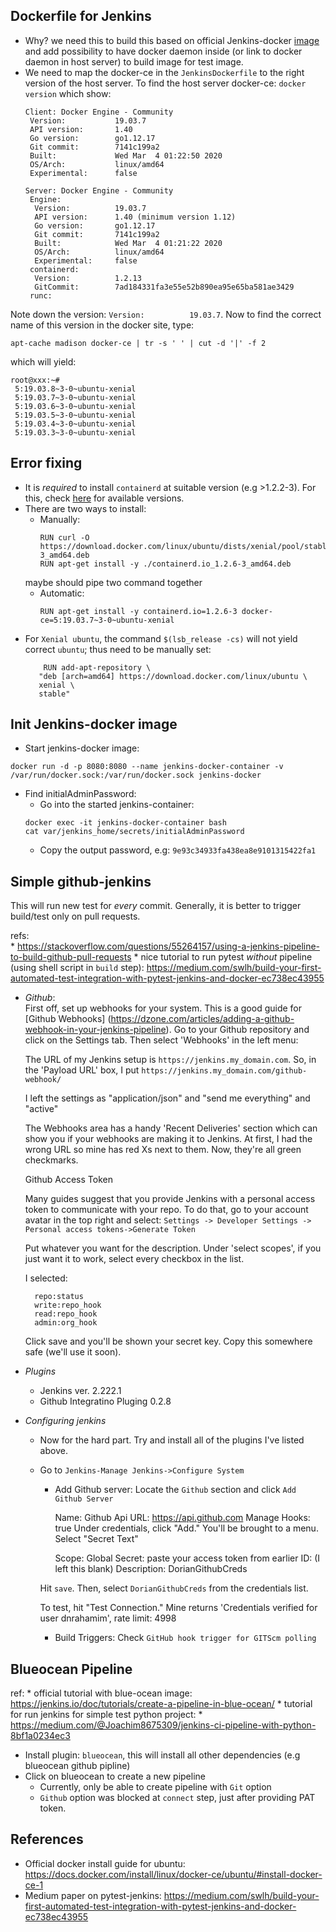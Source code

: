 Dockerfile for Jenkins
----------------------
* Why? we need this to build this based on official Jenkins-docker [image]() and add possibility
to have docker daemon inside (or link to docker daemon in host server) to build image for test
image.
* We need to map the docker-ce in the `JenkinsDockerfile` to the right version of the host server.
To find the host server docker-ce:
    ``docker version``
which show:
    ````
    Client: Docker Engine - Community
     Version:           19.03.7
     API version:       1.40
     Go version:        go1.12.17
     Git commit:        7141c199a2
     Built:             Wed Mar  4 01:22:50 2020
     OS/Arch:           linux/amd64
     Experimental:      false
    
    Server: Docker Engine - Community
     Engine:
      Version:          19.03.7
      API version:      1.40 (minimum version 1.12)
      Go version:       go1.12.17
      Git commit:       7141c199a2
      Built:            Wed Mar  4 01:21:22 2020
      OS/Arch:          linux/amd64
      Experimental:     false
     containerd:
      Version:          1.2.13
      GitCommit:        7ad184331fa3e55e52b890ea95e65ba581ae3429
     runc:
    
Note down the version: `Version:          19.03.7`.
Now to find the correct name of this version in the docker site, type:

    apt-cache madison docker-ce | tr -s ' ' | cut -d '|' -f 2
 
which will yield:

    root@xxx:~# 
     5:19.03.8~3-0~ubuntu-xenial 
     5:19.03.7~3-0~ubuntu-xenial 
     5:19.03.6~3-0~ubuntu-xenial 
     5:19.03.5~3-0~ubuntu-xenial 
     5:19.03.4~3-0~ubuntu-xenial 
     5:19.03.3~3-0~ubuntu-xenial 
     
Error fixing
------------
* It is *required* to install `containerd` at suitable version (e.g >1.2.2-3). For this, check [here](https://download.docker.com/linux/ubuntu/dists/xenial/pool/stable/amd64/)
 for available versions. 
* There are two ways to install:
    * Manually: 
        ```shell script
        RUN curl -O https://download.docker.com/linux/ubuntu/dists/xenial/pool/stable/amd64/containerd.io_1.2.6-3_amd64.deb
        RUN apt-get install -y ./containerd.io_1.2.6-3_amd64.deb
        ```
    maybe should pipe two command together
    * Automatic:
        ```shell script
        RUN apt-get install -y containerd.io=1.2.6-3 docker-ce=5:19.03.7~3-0~ubuntu-xenial
         ``` 
* For `Xenial ubuntu`, the command `$(lsb_release -cs)` will not yield correct `ubuntu`; thus need to be manually set:
    ```shell script
        RUN add-apt-repository \
       "deb [arch=amd64] https://download.docker.com/linux/ubuntu \
       xenial \
       stable"
    ```
  
Init Jenkins-docker image
-------------------------
* Start jenkins-docker image:
```shell script
docker run -d -p 8080:8080 --name jenkins-docker-container -v /var/run/docker.sock:/var/run/docker.sock jenkins-docker
```
* Find initialAdminPassword:
    * Go into the started jenkins-container:
    ```shell script
    docker exec -it jenkins-docker-container bash
    cat var/jenkins_home/secrets/initialAdminPassword
    ```
    * Copy the output password, e.g: `9e93c34933fa438ea8e9101315422fa1`

Simple github-jenkins
---------------------
This will run new test for *every* commit. Generally, it is better to trigger build/test only on pull requests.

refs:  
    * https://stackoverflow.com/questions/55264157/using-a-jenkins-pipeline-to-build-github-pull-requests
    * nice tutorial to run pytest *without* pipeline (using shell script in `build` step): https://medium.com/swlh/build-your-first-automated-test-integration-with-pytest-jenkins-and-docker-ec738ec43955
    
* *Github*:   
    First off, set up webhooks for your system. This is a good guide for [Github Webhooks] (https://dzone.com/articles/adding-a-github-webhook-in-your-jenkins-pipeline).
     Go to your Github repository and click on the Settings tab. Then select 'Webhooks' in the left menu:
    
    The URL of my Jenkins setup is `https://jenkins.my_domain.com`. So, in the 'Payload URL' box,
     I put `https://jenkins.my_domain.com/github-webhook/`
    
    I left the settings as "application/json" and "send me everything" and "active"
    
    The Webhooks area has a handy 'Recent Deliveries' section which can show you if your webhooks are making it to Jenkins. 
    At first, I had the wrong URL so mine has red Xs next to them. Now, they're all green checkmarks.
    
    Github Access Token
    
    Many guides suggest that you provide Jenkins with a personal access token to communicate with your repo.
    To do that, go to your account avatar in the top right and select:
     `Settings -> Developer Settings -> Personal access tokens->Generate Token`
    
    Put whatever you want for the description. Under 'select scopes', if you just want it to work,
    select every checkbox in the list.
    
    I selected:
    
        repo:status
        write:repo_hook
        read:repo_hook
        admin:org_hook
    Click save and you'll be shown your secret key. Copy this somewhere safe (we'll use it soon).

* *Plugins*  
    * Jenkins ver. 2.222.1
    * Github Integratino Pluging 0.2.8

* *Configuring jenkins*  
    * Now for the hard part. Try and install all of the plugins I've listed above.
    
    * Go to `Jenkins-Manage Jenkins->Configure System`
    
        * Add Github server:
        Locate the `Github` section and click `Add Github Server`
        
            Name: Github
            Api URL: https://api.github.com
            Manage Hooks: true
            Under credentials, click "Add." You'll be brought to a menu. Select "Secret Text"
            
            Scope: Global
            Secret: paste your access token from earlier
            ID: (I left this blank)
            Description: DorianGithubCreds
            
        Hit `save`. Then, select `DorianGithubCreds` from the credentials list.
        
        To test, hit "Test Connection." Mine returns 'Credentials verified for user dnrahamim', rate limit: 4998
        
        * Build Triggers: 
        Check `GitHub hook trigger for GITScm polling`

Blueocean Pipeline
------------------
ref: 
    * official tutorial with blue-ocean image: https://jenkins.io/doc/tutorials/create-a-pipeline-in-blue-ocean/
    * tutorial for run jenkins for simple test python project:
        *  https://medium.com/@Joachim8675309/jenkins-ci-pipeline-with-python-8bf1a0234ec3
        

* Install plugin: `blueocean`, this will install all other dependencies (e.g blueocean github pipline)
* Click on blueocean to create a new pipeline
    * Currently, only be able to create pipeline with `Git` option
    * `Github` option was blocked at `connect` step, just after providing PAT token.
    
 

References
----------
* Official docker install guide for ubuntu: https://docs.docker.com/install/linux/docker-ce/ubuntu/#install-docker-ce-1
* Medium paper on pytest-jenkins: https://medium.com/swlh/build-your-first-automated-test-integration-with-pytest-jenkins-and-docker-ec738ec43955


